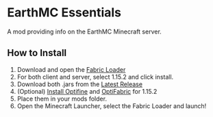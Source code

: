 # EarthMC Essentials
A mod providing info on the EarthMC Minecraft server.

## How to Install
1. Download and open the [Fabric Loader](https://fabricmc.net/use/)
2. For both client and server, select 1.15.2 and click install.
3. Download both .jars from the [Latest Release](https://github.com/Warriorrrr/EarthMCEssentials/releases/latest)
4. (Optional) [Install Optifine](https://optifine.net/downloadx?f=preview_OptiFine_1.15.2_HD_U_G1_pre30.jar&x=191b71594134b184193b9956b9e65f6e) and [OptiFabric](https://www.curseforge.com/minecraft/mc-mods/optifabric/files/3048488) for 1.15.2
5. Place them in your mods folder.
6. Open the Minecraft Launcher, select the Fabric Loader and launch!

